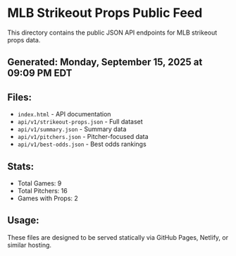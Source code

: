 # MLB Strikeout Props Public Feed

This directory contains the public JSON API endpoints for MLB strikeout props data.

## Generated: Monday, September 15, 2025 at 09:09 PM EDT

## Files:
- `index.html` - API documentation
- `api/v1/strikeout-props.json` - Full dataset
- `api/v1/summary.json` - Summary data
- `api/v1/pitchers.json` - Pitcher-focused data  
- `api/v1/best-odds.json` - Best odds rankings

## Stats:
- Total Games: 9
- Total Pitchers: 16
- Games with Props: 2

## Usage:
These files are designed to be served statically via GitHub Pages, Netlify, or similar hosting.
